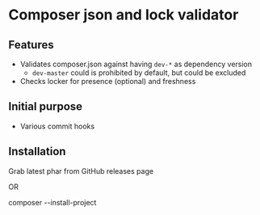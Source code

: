# Composer json and lock validator

## Features

* Validates composer.json against having `dev-*` as dependency version
    * `dev-master` could is prohibited by default, but could be excluded
* Checks locker for presence (optional) and freshness

## Initial purpose

* Various commit hooks

## Installation

Grab latest phar from GitHub releases page

OR

composer --install-project 


